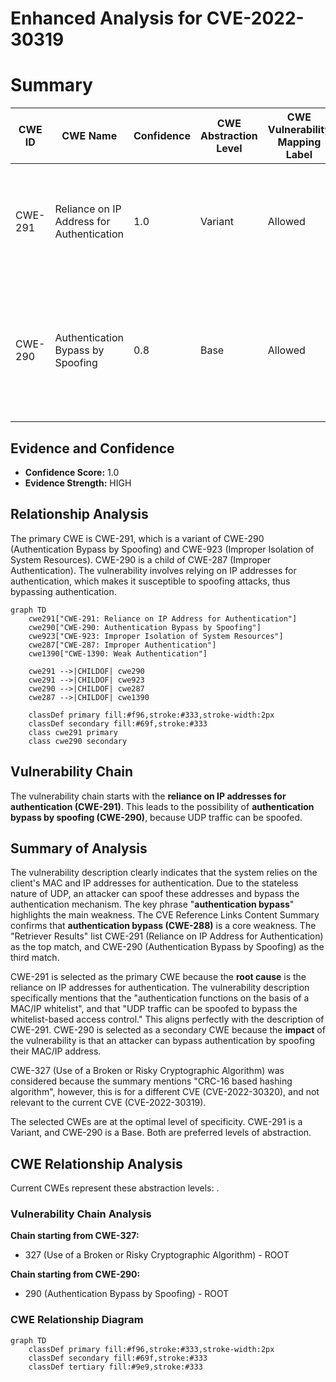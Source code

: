 # Enhanced Analysis for CVE-2022-30319

# Summary
| CWE ID | CWE Name | Confidence | CWE Abstraction Level | CWE Vulnerability Mapping Label | CWE-Vulnerability Mapping Notes |
|---|---|---|---|---|---|
| CWE-291 | Reliance on IP Address for Authentication | 1.0 | Variant | Allowed | Primary CWE. The vulnerability relies on IP address for authentication, which can be easily spoofed.|
| CWE-290 | Authentication Bypass by Spoofing | 0.8 | Base | Allowed | Secondary CWE. The vulnerability allows authentication bypass by spoofing the MAC/IP address of an authenticated client.|

## Evidence and Confidence

*   **Confidence Score:** 1.0
*   **Evidence Strength:** HIGH

## Relationship Analysis
The primary CWE is CWE-291, which is a variant of CWE-290 (Authentication Bypass by Spoofing) and CWE-923 (Improper Isolation of System Resources). CWE-290 is a child of CWE-287 (Improper Authentication). The vulnerability involves relying on IP addresses for authentication, which makes it susceptible to spoofing attacks, thus bypassing authentication.

```mermaid
graph TD
    cwe291["CWE-291: Reliance on IP Address for Authentication"]
    cwe290["CWE-290: Authentication Bypass by Spoofing"]
    cwe923["CWE-923: Improper Isolation of System Resources"]
    cwe287["CWE-287: Improper Authentication"]
    cwe1390["CWE-1390: Weak Authentication"]

    cwe291 -->|CHILDOF| cwe290
    cwe291 -->|CHILDOF| cwe923
    cwe290 -->|CHILDOF| cwe287
    cwe287 -->|CHILDOF| cwe1390

    classDef primary fill:#f96,stroke:#333,stroke-width:2px
    classDef secondary fill:#69f,stroke:#333
    class cwe291 primary
    class cwe290 secondary
```

## Vulnerability Chain
The vulnerability chain starts with the **reliance on IP addresses for authentication (CWE-291)**. This leads to the possibility of **authentication bypass by spoofing (CWE-290)**, because UDP traffic can be spoofed.

## Summary of Analysis
The vulnerability description clearly indicates that the system relies on the client's MAC and IP addresses for authentication. Due to the stateless nature of UDP, an attacker can spoof these addresses and bypass the authentication mechanism.
The key phrase "**authentication bypass**" highlights the main weakness. The CVE Reference Links Content Summary confirms that **authentication bypass (CWE-288)** is a core weakness.
The "Retriever Results" list CWE-291 (Reliance on IP Address for Authentication) as the top match, and CWE-290 (Authentication Bypass by Spoofing) as the third match.

CWE-291 is selected as the primary CWE because the **root cause** is the reliance on IP addresses for authentication. The vulnerability description specifically mentions that the "authentication functions on the basis of a MAC/IP whitelist", and that "UDP traffic can be spoofed to bypass the whitelist-based access control." This aligns perfectly with the description of CWE-291.
CWE-290 is selected as a secondary CWE because the **impact** of the vulnerability is that an attacker can bypass authentication by spoofing their MAC/IP address.

CWE-327 (Use of a Broken or Risky Cryptographic Algorithm) was considered because the summary mentions "CRC-16 based hashing algorithm", however, this is for a different CVE (CVE-2022-30320), and not relevant to the current CVE (CVE-2022-30319).

The selected CWEs are at the optimal level of specificity. CWE-291 is a Variant, and CWE-290 is a Base. Both are preferred levels of abstraction.


## CWE Relationship Analysis

Current CWEs represent these abstraction levels: .


### Vulnerability Chain Analysis

**Chain starting from CWE-327:**
- 327 (Use of a Broken or Risky Cryptographic Algorithm) - ROOT


**Chain starting from CWE-290:**
- 290 (Authentication Bypass by Spoofing) - ROOT



### CWE Relationship Diagram

```mermaid
graph TD
    classDef primary fill:#f96,stroke:#333,stroke-width:2px
    classDef secondary fill:#69f,stroke:#333
    classDef tertiary fill:#9e9,stroke:#333
```
